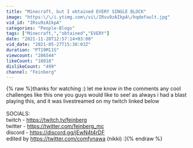 ```yaml
---
title: "Minecraft, but I obtained EVERY SINGLE BLOCK"
image: "https:\/\/i.ytimg.com\/vi\/IRsu9zAIkpA\/hqdefault.jpg"
vid_id: "IRsu9zAIkpA"
categories: "People-Blogs"
tags: ["Minecraft,","obtained","EVERY"]
date: "2021-11-28T12:57:14+03:00"
vid_date: "2021-05-27T15:30:03Z"
duration: "PT19M11S"
viewcount: "286544"
likeCount: "18018"
dislikeCount: "499"
channel: "Feinberg"
---
```

{% raw %}thanks for watching :) let me know in the comments any cool challenges like this one you guys would like to see! as always i had a blast playing this, and it was livestreamed on my twitch linked below<br /><br />SOCIALS:<br />twitch - <a rel="nofollow" target="blank" href="https://twitch.tv/feinberg">https://twitch.tv/feinberg</a><br />twitter - <a rel="nofollow" target="blank" href="https://twitter.com/feinberg_mc">https://twitter.com/feinberg_mc</a><br />discord - <a rel="nofollow" target="blank" href="https://discord.gg/jEwN4t4rDF">https://discord.gg/jEwN4t4rDF</a><br />edited by <a rel="nofollow" target="blank" href="https://twitter.com/comfynawa">https://twitter.com/comfynawa</a> (nikki) :]{% endraw %}
